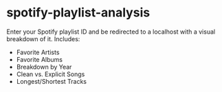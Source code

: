 # spotify-playlist-analysis
Enter your Spotify playlist ID and be redirected to a localhost with a visual breakdown of it.
Includes:
- Favorite Artists
- Favorite Albums
- Breakdown by Year
- Clean vs. Explicit Songs
- Longest/Shortest Tracks
